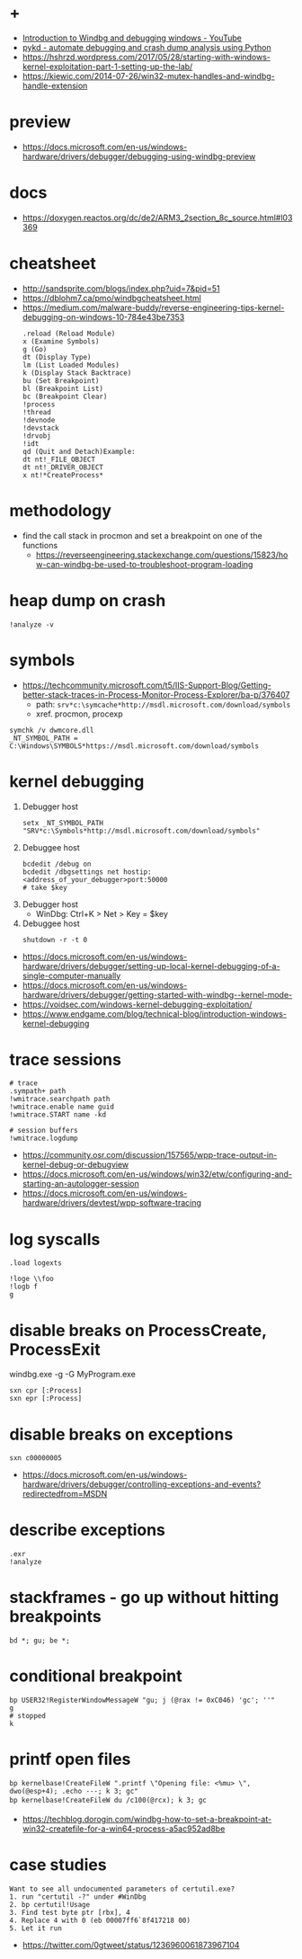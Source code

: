 # +

- [Introduction to Windbg and debugging windows \- YouTube](https://www.youtube.com/playlist?list=PLhx7-txsG6t6n_E2LgDGqgvJtCHPL7UFu)
- [pykd \- automate debugging and crash dump analysis using Python](https://githomelab.ru/pykd)
- https://hshrzd.wordpress.com/2017/05/28/starting-with-windows-kernel-exploitation-part-1-setting-up-the-lab/
- https://kiewic.com/2014-07-26/win32-mutex-handles-and-windbg-handle-extension

# preview

- https://docs.microsoft.com/en-us/windows-hardware/drivers/debugger/debugging-using-windbg-preview

# docs

- https://doxygen.reactos.org/dc/de2/ARM3_2section_8c_source.html#l03369

# cheatsheet

- http://sandsprite.com/blogs/index.php?uid=7&pid=51
- https://dblohm7.ca/pmo/windbgcheatsheet.html
- https://medium.com/malware-buddy/reverse-engineering-tips-kernel-debugging-on-windows-10-784e43be7353
    ```
    .reload (Reload Module)
    x (Examine Symbols)
    g (Go)
    dt (Display Type)
    lm (List Loaded Modules)
    k (Display Stack Backtrace)
    bu (Set Breakpoint)
    bl (Breakpoint List)
    bc (Breakpoint Clear)
    !process
    !thread
    !devnode
    !devstack
    !drvobj
    !idt
    qd (Quit and Detach)Example:
    dt nt!_FILE_OBJECT
    dt nt!_DRIVER_OBJECT
    x nt!*CreateProcess*
    ```

# methodology

- find the call stack in procmon and set a breakpoint on one of the functions
    - https://reverseengineering.stackexchange.com/questions/15823/how-can-windbg-be-used-to-troubleshoot-program-loading

# heap dump on crash

```
!analyze -v
```

# symbols

- https://techcommunity.microsoft.com/t5/IIS-Support-Blog/Getting-better-stack-traces-in-Process-Monitor-Process-Explorer/ba-p/376407
    - path: `srv*c:\symcache*http://msdl.microsoft.com/download/symbols`
    - xref. procmon, procexp

```
symchk /v dwmcore.dll
_NT_SYMBOL_PATH = C:\Windows\SYMBOLS*https://msdl.microsoft.com/download/symbols
```

# kernel debugging

1. Debugger host
    ```
    setx _NT_SYMBOL_PATH "SRV*c:\Symbols*http://msdl.microsoft.com/download/symbols"
    ```
2. Debuggee host
    ```
    bcdedit /debug on
    bcdedit /dbgsettings net hostip:<address_of_your_debugger>port:50000
    # take $key
    ```
3. Debugger host
    - WinDbg: Ctrl+K > Net > Key = $key
4. Debuggee host
    ```
    shutdown -r -t 0
    ```

- https://docs.microsoft.com/en-us/windows-hardware/drivers/debugger/setting-up-local-kernel-debugging-of-a-single-computer-manually
- https://docs.microsoft.com/en-us/windows-hardware/drivers/debugger/getting-started-with-windbg--kernel-mode-
- https://voidsec.com/windows-kernel-debugging-exploitation/
- https://www.endgame.com/blog/technical-blog/introduction-windows-kernel-debugging

# trace sessions

```
# trace
.sympath+ path
!wmitrace.searchpath path
!wmitrace.enable name guid
!wmitrace.START name -kd

# session buffers
!wmitrace.logdump
```

- https://community.osr.com/discussion/157565/wpp-trace-output-in-kernel-debug-or-debugview
- https://docs.microsoft.com/en-us/windows/win32/etw/configuring-and-starting-an-autologger-session
- https://docs.microsoft.com/en-us/windows-hardware/drivers/devtest/wpp-software-tracing

# log syscalls

```
.load logexts

!loge \\foo
!logb f
g
```

# disable breaks on ProcessCreate, ProcessExit

windbg.exe -g -G MyProgram.exe

```
sxn cpr [:Process] 
sxn epr [:Process]
```

# disable breaks on exceptions

```
sxn c00000005
```

- https://docs.microsoft.com/en-us/windows-hardware/drivers/debugger/controlling-exceptions-and-events?redirectedfrom=MSDN

# describe exceptions

```
.exr
!analyze
```

# stackframes - go up without hitting breakpoints

```
bd *; gu; be *;
```

# conditional breakpoint

```
bp USER32!RegisterWindowMessageW "gu; j (@rax != 0xC046) 'gc'; ''"
g
# stopped
k
```

# printf open files

```
bp kernelbase!CreateFileW ".printf \"Opening file: <%mu> \", dwo(@esp+4); .echo ---; k 3; gc"
bp kernelbase!CreateFileW du /c100(@rcx); k 3; gc
```

- https://techblog.dorogin.com/windbg-how-to-set-a-breakpoint-at-win32-createfile-for-a-win64-process-a5ac952ad8be

# case studies

```
Want to see all undocumented parameters of certutil.exe?
1. run "certutil -?" under #WinDbg
2. bp certutil!Usage
3. Find test byte ptr [rbx], 4
4. Replace 4 with 0 (eb 00007ff6`8f417218 00)
5. Let it run
```

- https://twitter.com/0gtweet/status/1236960061873967104
